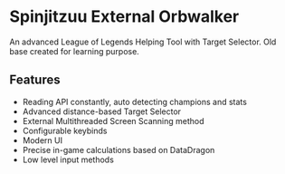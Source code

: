 # Spinjitzuu External Orbwalker

An advanced League of Legends Helping Tool with Target Selector. Old base created for learning purpose.

## Features

- Reading API constantly, auto detecting champions and stats
- Advanced distance-based Target Selector
- External Multithreaded Screen Scanning method
- Configurable keybinds
- Modern UI
- Precise in-game calculations based on DataDragon
- Low level input methods

